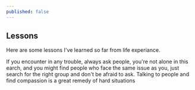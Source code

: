 ```yaml
---
published: false
---
```

## Lessons 
Here are some lessons I've learned so far from life experiance.

If you encounter in any trouble, always ask people, you're not alone in this earch, and you might find people who face the same issue as you, just search for the right group and don't be afraid to ask.
Talking to people and find compassion is a great remedy of hard situations

